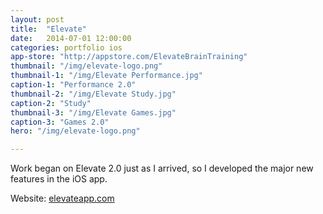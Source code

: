 ```yaml
---
layout: post
title:  "Elevate"
date:   2014-07-01 12:00:00
categories: portfolio ios
app-store: "http://appstore.com/ElevateBrainTraining"
thumbnail: "/img/elevate-logo.png"
thumbnail-1: "/img/Elevate Performance.jpg"
caption-1: "Performance 2.0"
thumbnail-2: "/img/Elevate Study.jpg"
caption-2: "Study"
thumbnail-3: "/img/Elevate Games.jpg"
caption-3: "Games 2.0"
hero: "/img/elevate-logo.png"

---
```


Work began on Elevate 2.0 just as I arrived, so I developed the major new features in the iOS app.

Website: [elevateapp.com](http://elevateapp.com)
